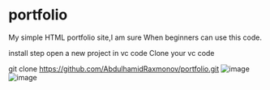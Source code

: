 # portfolio
My simple HTML portfolio site,I am sure When beginners can use this code.

install step 
open a new project in vc code
Clone your vc code

git clone https://github.com/AbdulhamidRaxmonov/portfolio.git
![image](https://user-images.githubusercontent.com/94451795/141994838-a28a4abd-020a-4be3-a10d-71ce214f175d.png)
![image](https://user-images.githubusercontent.com/94451795/141994924-f352050a-9f0a-4c87-bc85-d674d030ebd9.png)

